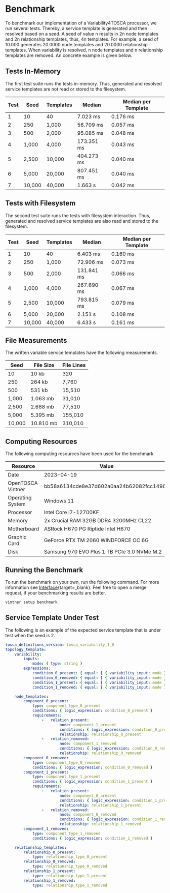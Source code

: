 # Benchmark

To benchmark our implementation of a Variability4TOSCA processor, we run several tests.
Thereby, a service template is generated and then resolved based on a seed.
A seed of value n results in 2n node templates and 2n relationship templates, thus, 4n templates.
For example, a seed of 10.000 generates 20.0000 node templates and 20.0000 relationship templates.
When variability is resolved, n node templates and n relationship templates are removed.
An concrete example is given below.

## Tests In-Memory

The first test suite runs the tests in-memory.
Thus, generated and resolved service templates are not read or stored to the filesystem.

| Test | Seed   | Templates | Median     | Median per Template |
|------|--------|-----------|------------|---------------------|
| 1    | 10     | 40        | 7.023 ms   | 0.176 ms            |
| 2    | 250    | 1,000     | 56.709 ms  | 0.057 ms            |
| 3    | 500    | 2,000     | 95.085 ms  | 0.048 ms            |
| 4    | 1,000  | 4,000     | 173.351 ms | 0.043 ms            |
| 5    | 2,500  | 10,000    | 404.273 ms | 0.040 ms            |
| 6    | 5,000  | 20,000    | 807.451 ms | 0.040 ms            |
| 7    | 10,000 | 40,000    | 1.663 s    | 0.042 ms            |

## Tests with Filesystem

The second test suite runs the tests with filesystem interaction.
Thus, generated and resolved service templates are also read and stored to the filesystem.

| Test | Seed   | Templates | Median     | Median per Template |
|------|--------|-----------|------------|---------------------|
| 1    | 10     | 40        | 6.403 ms   | 0.160 ms            |
| 2    | 250    | 1,000     | 72.906 ms  | 0.073 ms            |
| 3    | 500    | 2,000     | 131.841 ms | 0.066 ms            |
| 4    | 1,000  | 4,000     | 267.690 ms | 0.067 ms            |
| 5    | 2,500  | 10,000    | 793.815 ms | 0.079 ms            |
| 6    | 5,000  | 20,000    | 2.151 s    | 0.108 ms            |
| 7    | 10,000 | 40,000    | 6.433 s    | 0.161 ms            |

## File Measurements

The written variable service templates have the following measurements.

| Seed   | File Size | File Lines |
|--------|-----------|------------|
| 10     | 10 kb     | 320        |
| 250    | 264 kb    | 7,760      |
| 500    | 531 kb    | 15,510     |
| 1,000  | 1.063 mb  | 31,010     |
| 2,500  | 2.688 mb  | 77,510     |
| 5,000  | 5.395 mb  | 155,010    |
| 10,000 | 10.810 mb | 310,010    |

## Computing Resources

The following computing resources have been used for the benchmark.

| Resource          | Value                                       |
|-------------------|---------------------------------------------|
| Date              | 2023-04-19                                  | 
| OpenTOSCA Vintner | bb58a6134cde8e37d602a0aa24b62082fcc14962    |
| Operating System  | Windows 11                                  |
| Processor         | Intel Core i7-12700KF                       |
| Memory            | 2x Crucial RAM 32GB DDR4 3200MHz CL22       |
| Motherboard       | ASRock H670 PG Riptide Intel H670           |
| Graphic Card      | GeForce RTX TM 2060 WINDFORCE OC 6G         | 
| Disk              | Samsung 970 EVO Plus 1 TB PCIe 3.0 NVMe M.2 |

## Running the Benchmark

To run the benchmark on your own, run the following command.
For more information see [Interface](../interface.md#vintner-setup-benchmark){target=_blank}.
Feel free to open a merge request, if your benchmarking results are better.

```shell linenums="1"
vintner setup benchmark
```

## Service Template Under Test

The following is an example of the expected service template that is under test when the seed is 2.

```yaml linenums="1"
tosca_definitions_version: tosca_variability_1_0
topology_template:
    variability:
        inputs:
            mode: { type: string }
        expressions:
            condition_0_present: { equal: [ { variability_input: mode }, present ] }
            condition_0_removed: { equal: [ { variability_input: mode }, absent ] }
            condition_1_present: { equal: [ { variability_input: mode }, present ] }
            condition_1_removed: { equal: [ { variability_input: mode }, absent ] }

    node_templates:
        component_0_present:
            type: component_type_0_present
            conditions: { logic_expression: condition_0_present }
            requirements:
                -   relation_present:
                        node: component_1_present
                        conditions: { logic_expression: condition_0_present }
                        relationship: relationship_0_present
                -   relation_removed:
                        node: component_1_removed
                        conditions: { logic_expression: condition_0_removed }
                        relationship: relationship_0_removed
        component_0_removed:
            type: component_type_0_removed
            conditions: { logic_expression: condition_0_removed }
        component_1_present:
            type: component_type_1_present
            conditions: { logic_expression: condition_1_present }
            requirements:
                -   relation_present:
                        node: component_0_present
                        conditions: { logic_expression: condition_1_present }
                        relationship: relationship_1_present
                -   relation_removed:
                        node: component_0_removed
                        conditions: { logic_expression: condition_1_removed }
                        relationship: relationship_1_removed
        component_1_removed:
            type: component_type_1_removed
            conditions: { logic_expression: condition_1_removed }

    relationship_templates:
        relationship_0_present:
            type: relationship_type_0_present
        relationship_0_removed:
            type: relationship_type_0_removed
        relationship_1_present:
            type: relationship_type_1_present
        relationship_1_removed:
            type: relationship_type_1_removed
```